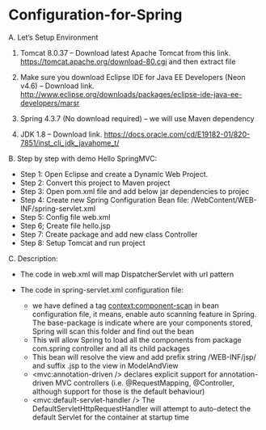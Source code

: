# Configuration-for-Spring
A. Let’s Setup Environment
  1. Tomcat 8.0.37 – Download latest Apache Tomcat from this link.
  https://tomcat.apache.org/download-80.cgi and then extract file

  2. Make sure you download Eclipse IDE for Java EE Developers (Neon v4.6) – Download link.
  http://www.eclipse.org/downloads/packages/eclipse-ide-java-ee-developers/marsr

  3. Spring 4.3.7 (No download required) – we will use Maven dependency

  4. JDK 1.8 – Download link.
  https://docs.oracle.com/cd/E19182-01/820-7851/inst_cli_jdk_javahome_t/

B. Step by step with demo Hello SpringMVC:
  - Step 1: Open Eclipse and create a Dynamic Web Project.
  - Step 2: Convert this project to Maven project
  - Step 3: Open pom.xml file and add below jar dependencies to projec
  - Step 4: Create new Spring Configuration Bean file: /WebContent/WEB-INF/spring-servlet.xml
  - Step 5: Config file web.xml
  - Step 6; Create file hello.jsp
  - Step 7: Create package and add new class Controller
  - Step 8: Setup Tomcat and run project

C. Description:
- The code in web.xml will map DispatcherServlet with url pattern

- The code in spring-servlet.xml configuration file:
  + we have defined a tag <context:component-scan> in bean configuration file, it means, enable auto scanning feature in Spring.
  The base-package is indicate where are your components stored, Spring will scan this folder and find out the bean
  + This will allow Spring to load all the components from package com.spring controller and all its child packages
  + This bean will resolve the view and add prefix string /WEB-INF/jsp/  and suffix .jsp to the view in ModelAndView
  + <mvc:annotation-driven /> declares explicit support for annotation-driven MVC controllers (i.e. @RequestMapping, @Controller, although support for those is the default behaviour)
  + <mvc:default-servlet-handler /> The DefaultServletHttpRequestHandler will attempt to auto-detect the default Servlet for the container at startup time
